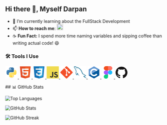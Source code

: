 ## Hi there 👋, Myself Darpan

- 🌱 I’m currently learning about the FullStack Development 
- 📫 **How to reach me**: <a href="https://www.linkedin.com/in/your-profile-name" target="_blank">
      <img src="https://upload.wikimedia.org/wikipedia/commons/c/ca/LinkedIn_logo_initials.png" width="20" height="20" />
    </a>    
- ☕ **Fun Fact:** I spend more time naming variables and sipping coffee than writing actual code! 😄
<h3 align="left">🛠️ Tools I Use</h3>
<p align="left">
  <a href="https://www.python.org" target="_blank">
    <img src="https://raw.githubusercontent.com/devicons/devicon/master/icons/python/python-original.svg" alt="Python" width="40" height="40"/>
  </a>
  <a href="https://developer.mozilla.org/en-US/docs/Web/HTML" target="_blank">
    <img src="https://raw.githubusercontent.com/devicons/devicon/master/icons/html5/html5-original.svg" alt="HTML" width="40" height="40"/>
  </a>
  <a href="https://developer.mozilla.org/en-US/docs/Web/CSS" target="_blank">
    <img src="https://raw.githubusercontent.com/devicons/devicon/master/icons/css3/css3-original.svg" alt="CSS" width="40" height="40"/>
  </a>
  <a href="https://developer.mozilla.org/en-US/docs/Web/JavaScript" target="_blank">
    <img src="https://raw.githubusercontent.com/devicons/devicon/master/icons/javascript/javascript-original.svg" alt="JavaScript" width="40" height="40"/>
  </a>
  <a href="https://git-scm.com" target="_blank">
    <img src="https://raw.githubusercontent.com/devicons/devicon/master/icons/git/git-original.svg" alt="Git" width="40" height="40"/>
  </a>
  <a href="https://www.mysql.com/" target="_blank">
    <img src="https://raw.githubusercontent.com/devicons/devicon/master/icons/mysql/mysql-original.svg" alt="MySQL" width="40" height="40"/>
  </a>
  <a href="https://en.cppreference.com/w/c" target="_blank">
    <img src="https://raw.githubusercontent.com/devicons/devicon/master/icons/c/c-original.svg" alt="C" width="40" height="40"/>
  </a>
  <a href="https://www.figma.com" target="_blank">
    <img src="https://raw.githubusercontent.com/devicons/devicon/master/icons/figma/figma-original.svg" alt="Figma" width="40" height="40"/>
  </a>
  <a href="https://github.com" target="_blank">
    <img src="https://raw.githubusercontent.com/devicons/devicon/master/icons/github/github-original.svg" alt="GitHub" width="40" height="40"/>
  </a>
</p>
## 📊 GitHub Stats

<p align="left">
  <img src="https://github-readme-stats.vercel.app/api/top-langs/?username=Darpan-10&layout=compact&theme=radical" alt="Top Languages" />
</p>

<p align="left">
  <img src="https://github-readme-stats.vercel.app/api?username=Darpan-10&show_icons=true&theme=radical" alt="GitHub Stats" />
</p>

<p align="left">
  <img src="https://github-readme-streak-stats.herokuapp.com?user=Darpan-10&theme=radical" alt="GitHub Streak" />
</p>

